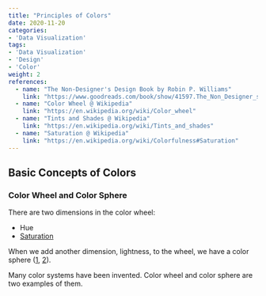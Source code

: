 ```yaml
---
title: "Principles of Colors"
date: 2020-11-20
categories:
- 'Data Visualization'
tags:
- 'Data Visualization'
- 'Design'
- 'Color'
weight: 2
references:
  - name: "The Non-Designer's Design Book by Robin P. Williams"
    link: "https://www.goodreads.com/book/show/41597.The_Non_Designer_s_Design_Book"
  - name: "Color Wheel @ Wikipedia"
    link: "https://en.wikipedia.org/wiki/Color_wheel"
  - name: "Tints and Shades @ Wikipedia"
    link: "https://en.wikipedia.org/wiki/Tints_and_shades"
  - name: "Saturation @ Wikipedia"
    link: "https://en.wikipedia.org/wiki/Colorfulness#Saturation"
---
```


## Basic Concepts of Colors

### Color Wheel and Color Sphere


There are two dimensions in the color wheel:
- Hue
- [Saturation](https://en.wikipedia.org/wiki/Colorfulness#Saturation)

When we add another dimension, lightness, to the wheel, we have a color sphere ([1](https://en.wikipedia.org/wiki/Tints_and_shades), [2](https://en.wikipedia.org/wiki/Color_solid#/media/File:Color_solid_comparison_hsl_hsv_rgb_cone_sphere_cube_cylinder.png)).

Many color systems have been invented. Color wheel and color sphere are two examples of them.



